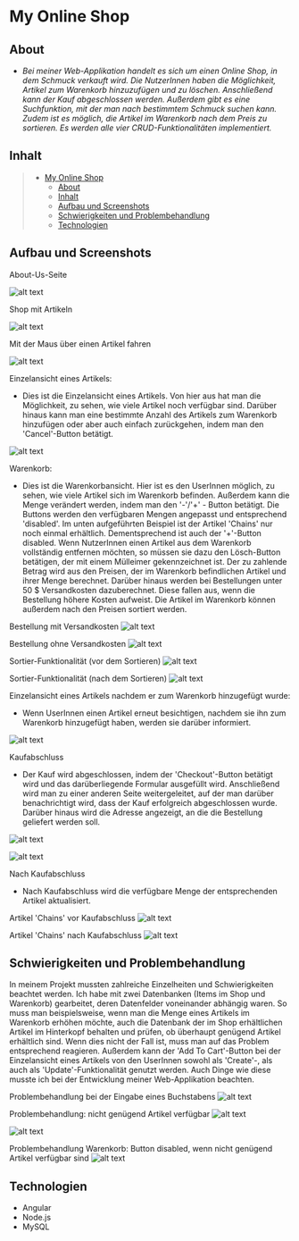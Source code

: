 # My Online Shop

## About

* *Bei meiner Web-Applikation handelt es sich um einen Online Shop, in dem Schmuck verkauft wird. Die NutzerInnen haben die Möglichkeit, Artikel zum Warenkorb hinzuzufügen und zu löschen. Anschließend kann der Kauf abgeschlossen werden. Außerdem gibt es eine Suchfunktion, mit der man nach bestimmtem Schmuck suchen kann. Zudem ist es möglich, die Artikel im Warenkorb nach dem Preis zu sortieren.
Es werden alle vier CRUD-Funktionalitäten implementiert.*



## Inhalt

> * [My Online Shop](#My-Online-Shop)
>   * [About](#about--synopsis)
>   * [Inhalt](#inhalt)
>   * [Aufbau und Screenshots](#aufbau-und-screenshots)
>   * [Schwierigkeiten und Problembehandlung](#schwierigkeiten-und-problembehandlung)
>   * [Technologien](#resources-documentation-and-other-links)


## Aufbau und Screenshots

About-Us-Seite

![alt text](./screenshots/about-us-page.png)


Shop mit Artikeln

![alt text](./screenshots/shop-items-1.png)


Mit der Maus über einen Artikel fahren

![alt text](./screenshots/shop-items-2-hover.png)

Einzelansicht eines Artikels:

* Dies ist die Einzelansicht eines Artikels. Von hier aus hat man die Möglichkeit,
zu sehen, wie viele Artikel noch verfügbar sind. Darüber hinaus kann man eine bestimmte Anzahl des Artikels zum Warenkorb hinzufügen oder aber auch einfach zurückgehen, indem man den 'Cancel'-Button betätigt.


![alt text](./screenshots/einzelansicht-white-butterfly.png)

Warenkorb:
* Dies ist die Warenkorbansicht. Hier ist es den UserInnen möglich, zu sehen, wie viele Artikel sich im Warenkorb befinden. Außerdem kann die Menge verändert werden, indem man den '-'/'+' - Button betätigt. Die Buttons werden den verfügbaren Mengen angepasst und entsprechend 'disabled'. Im unten aufgeführten Beispiel ist der Artikel 'Chains' nur noch einmal erhältlich. Dementsprechend ist auch der '+'-Button disabled. Wenn NutzerInnen einen Artikel aus dem Warenkorb vollständig entfernen möchten, so müssen sie dazu den Lösch-Button betätigen, der mit einem Mülleimer gekennzeichnet ist.
Der zu zahlende Betrag wird aus den Preisen, der im Warenkorb befindlichen Artikel und ihrer Menge berechnet. Darüber hinaus werden bei Bestellungen unter 50 $ Versandkosten dazuberechnet. Diese fallen aus, wenn die Bestellung höhere Kosten aufweist.
Die  Artikel im Warenkorb können außerdem nach den Preisen sortiert werden.

Bestellung mit Versandkosten
![alt text](./screenshots/cart-with-shipping.png)

Bestellung ohne Versandkosten
![alt text](./screenshots/cart-without-shipping.png)

Sortier-Funktionalität (vor dem Sortieren)
![alt text](./screenshots/vor-sortieren.png)

Sortier-Funktionalität (nach dem Sortieren)
![alt text](./screenshots/nach-sortieren-2.png)




Einzelansicht eines Artikels nachdem er zum Warenkorb hinzugefügt wurde:

* Wenn UserInnen einen Artikel erneut besichtigen, nachdem sie ihn zum Warenkorb hinzugefügt haben, werden sie darüber informiert.


![alt text](./screenshots/chains-einzelansicht-2.png)

Kaufabschluss

* Der Kauf wird abgeschlossen, indem der 'Checkout'-Button betätigt wird und das darüberliegende Formular ausgefüllt wird.
Anschließend wird man zu einer anderen Seite weitergeleitet, auf der man darüber benachrichtigt wird, dass der Kauf erfolgreich abgeschlossen wurde. Darüber hinaus wird die Adresse angezeigt, an die die Bestellung geliefert werden soll.
  
![alt text](./screenshots/checkout-form.png)

![alt text](./screenshots/checkout.png)

Nach Kaufabschluss

* Nach Kaufabschluss wird die verfügbare Menge der entsprechenden Artikel aktualisiert.
  
Artikel 'Chains' vor Kaufabschluss
![alt text](./screenshots/chains-vorher.png)

Artikel 'Chains' nach Kaufabschluss
![alt text](./screenshots/chains-nachher.png)



## Schwierigkeiten und Problembehandlung

In meinem Projekt mussten zahlreiche Einzelheiten und Schwierigkeiten beachtet werden.
Ich habe mit zwei Datenbanken (Items im Shop und Warenkorb) gearbeitet, deren Datenfelder voneinander abhängig waren.
So muss man beispielsweise, wenn man die Menge eines Artikels im Warenkorb erhöhen möchte, auch die Datenbank der im Shop erhältlichen Artikel im Hinterkopf behalten und prüfen, 
ob überhaupt genügend Artikel erhältlich sind. Wenn dies nicht der Fall ist, muss man auf das Problem entsprechend reagieren. Außerdem kann der 'Add To Cart'-Button bei der Einzelansicht eines Artikels von den UserInnen sowohl als 'Create'-,  als auch als 'Update'-Funktionalität genutzt werden. Auch Dinge wie diese musste ich bei der Entwicklung meiner Web-Applikation beachten.

Problembehandlung bei der Eingabe eines Buchstabens
![alt text](./screenshots/eingabe-buchstabe.png)

Problembehandlung: nicht genügend Artikel verfügbar
![alt text](./screenshots/nicht-genügend-Artikel-1.png)

![alt text](./screenshots/nicht-genügend-artikel-erhältlich-2.png)

Problembehandlung Warenkorb: Button disabled, wenn nicht genügend Artikel verfügbar sind
![alt text](./screenshots/button-disabled.png)



## Technologien

* Angular
* Node.js
* MySQL


